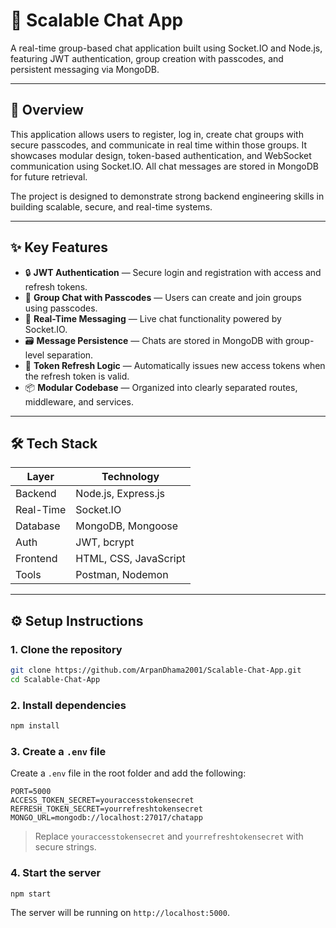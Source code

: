 # 💬 Scalable Chat App

A real-time group-based chat application built using Socket.IO and Node.js, featuring JWT authentication, group creation with passcodes, and persistent messaging via MongoDB.

---

## 📖 Overview

This application allows users to register, log in, create chat groups with secure passcodes, and communicate in real time within those groups. It showcases modular design, token-based authentication, and WebSocket communication using Socket.IO. All chat messages are stored in MongoDB for future retrieval.

The project is designed to demonstrate strong backend engineering skills in building scalable, secure, and real-time systems.

---

## ✨ Key Features

- 🔒 **JWT Authentication** — Secure login and registration with access and refresh tokens.
- 🧠 **Group Chat with Passcodes** — Users can create and join groups using passcodes.
- 💬 **Real-Time Messaging** — Live chat functionality powered by Socket.IO.
- 🗃️ **Message Persistence** — Chats are stored in MongoDB with group-level separation.
- 🔄 **Token Refresh Logic** — Automatically issues new access tokens when the refresh token is valid.
- 📦 **Modular Codebase** — Organized into clearly separated routes, middleware, and services.

---

## 🛠 Tech Stack

| Layer        | Technology                  |
|--------------|------------------------------|
| Backend      | Node.js, Express.js          |
| Real-Time    | Socket.IO                    |
| Database     | MongoDB, Mongoose            |
| Auth         | JWT, bcrypt                  |
| Frontend     | HTML, CSS, JavaScript        |
| Tools        | Postman, Nodemon             |

---

## ⚙️ Setup Instructions

### 1. Clone the repository

```bash
git clone https://github.com/ArpanDhama2001/Scalable-Chat-App.git
cd Scalable-Chat-App
````

### 2. Install dependencies

```bash
npm install
```

### 3. Create a `.env` file

Create a `.env` file in the root folder and add the following:

```env
PORT=5000
ACCESS_TOKEN_SECRET=youraccesstokensecret
REFRESH_TOKEN_SECRET=yourrefreshtokensecret
MONGO_URL=mongodb://localhost:27017/chatapp
```

> Replace `youraccesstokensecret` and `yourrefreshtokensecret` with secure strings.

### 4. Start the server

```bash
npm start
```

The server will be running on `http://localhost:5000`.

